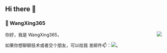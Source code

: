 ## Hi there 👋

### 🚀 WangXing365

<img align="right" src="https://github-readme-stats.vercel.app/api?username=WangXing365&show_icons=true&theme=default" />

你好，我是 WangXing365，

如果你想聊聊技术或者交个朋友，可以给我 发邮件📫：<a target="_blank" href="http://mail.qq.com/cgi-bin/qm_share?t=qm_mailme&email=QyQ2JjA3bSQsLCQvJgMlLDsuIiovbSAsLg" style="text-decoration:none;"><img src="http://rescdn.qqmail.com/zh_CN/htmledition/images/function/qm_open/ico_mailme_02.png"/></a>。

<!--

Here are some ideas to get you started:

- 🔭 I’m currently working on ...
- 🌱 I’m currently learning ...
- 👯 I’m looking to collaborate on ...
- 🤔 I’m looking for help with ...
- 💬 Ask me about ...
- 📫 How to reach me: ...
- 😄 Pronouns: ...
- ⚡ Fun fact: ...
-->
